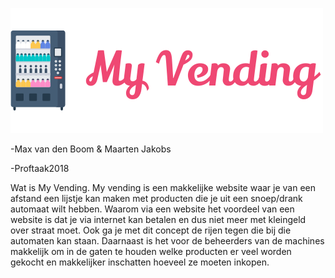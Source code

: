 ![alt text](https://github.com/GBgaming100/Proftaak2018/blob/master/logo-pink.PNG?raw=true)

-Max van den Boom & Maarten Jakobs

-Proftaak2018

Wat is My Vending. My vending is een makkelijke website waar je van een afstand een lijstje kan maken met producten die je uit een snoep/drank automaat wilt hebben. Waarom via een website het voordeel van een website is dat je via internet kan betalen en dus niet meer met kleingeld over straat moet. Ook ga je met dit concept de rijen tegen die bij die automaten kan staan. Daarnaast is het voor de beheerders van de machines makkelijk om in de gaten te houden welke producten er veel worden gekocht en makkelijker inschatten hoeveel ze moeten inkopen.
